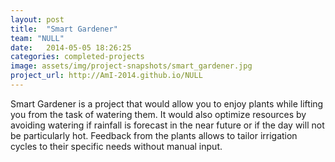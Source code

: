 ```yaml
---
layout: post
title:  "Smart Gardener"
team: "NULL"
date:   2014-05-05 18:26:25
categories: completed-projects
image: assets/img/project-snapshots/smart_gardener.jpg
project_url: http://AmI-2014.github.io/NULL
---
```


Smart Gardener is a project that would allow you to enjoy plants while lifting you from the task of watering them. It would also optimize resources by avoiding watering if rainfall is forecast in the near future or if the day will not be particularly hot. Feedback from the plants allows to tailor irrigation cycles to their specific needs without manual input.
